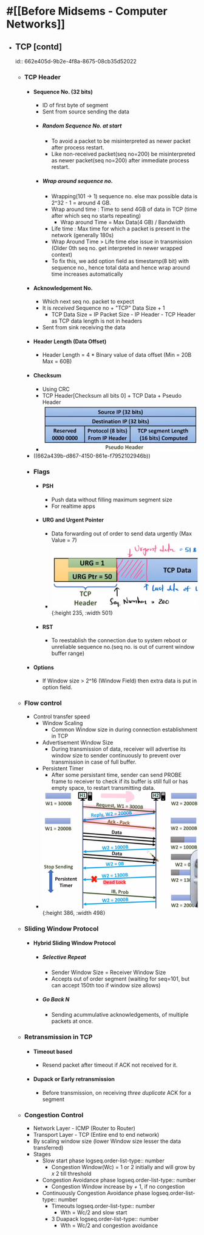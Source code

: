 # #[[Before Midsems - Computer Networks]]
- ## TCP [contd]
  id:: 662e405d-9b2e-4f8a-8675-08cb35d52022
	- ### TCP Header
		- #### Sequence No. (32 bits)
			- ID of first byte of segment
			- Sent from source sending the data
			- ##### Random Sequence No. at start
				- To avoid a packet to be misinterpreted as newer packet after process restart.
				- Like non-received packet(seq no=200) be misinterpreted as newer packet(seq no=200) after immediate process restart.
			- ##### Wrap around sequence no.
				- Wrapping(101 -> 1) sequence no. else max possible data is 2^32 - 1 = around 4 GB.
				- Wrap around time : Time to send 4GB of data in TCP (time after which seq no starts repeating)
					- Wrap around Time = Max Data(4 GB) / Bandwidth
				- Life time : Max time for which a packet is present in the network (generally 180s)
				- Wrap Around Time > Life time else issue in transmission (Older 0th seq no. get interpreted in newer wrapped context)
				- To fix this, we add option field as timestamp(8 bit) with sequence no., hence total data and hence wrap around time increases automatically
		- #### Acknowledgement No.
			- Which next seq no. packet to expect
			- It is _received_ Sequence no + "TCP" Data Size + 1
				- TCP Data Size = IP Packet Size - IP Header - TCP Header as TCP data length is not in headers
			- Sent from sink receiving the data
		- #### Header Length (Data Offset)
			- Header Length = 4 * Binary value of data offset (Min = 20B Max = 60B)
		- #### Checksum
			- Using CRC
			- TCP Header[Checksum all bits 0] + TCP Data + Pseudo Header
			- ![image.png](../assets/image_1714323901892_0.png)
		- ((662a439b-d867-4150-861e-f7952102946b))
		- ### Flags
			- #### PSH
				- Push data without filling maximum segment size
				- For realtime apps
			- #### URG and Urgent Pointer
				- Data forwarding out of order to send data urgently (Max Value = 7)
				- ![image.png](../assets/image_1714328155626_0.png){:height 235, :width 501}
			- #### RST
				- To reestablish the connection due to system reboot or unreliable sequence no.(seq no. is out of current window buffer range)
		- #### Options
			- If Window size > 2^16 (Window Field) then extra data is put in option field.
	- ### Flow control
		- Control transfer speed
			- Window Scaling
				- Common Window size in during connection establishment in TCP
			- Advertisement Window Size
				- During transmission of data, receiver will advertise its window size to sender continuously to prevent over transmission in case of full buffer.
			- Persistent Timer
				- After some persistant time, sender can send PROBE frame to receiver to check if its buffer is still full or has empty space, to restart transmitting data.
			- ![image.png](../assets/image_1714363872681_0.png){:height 386, :width 498}
	- ### Sliding Window Protocol
		- #### Hybrid Sliding Window Protocol
			- ##### Selective Repeat
				- Sender Window Size = Receiver Window Size
				- Accepts out of order segment (waiting for seq=101, but can accept 150th too if window size allows)
			- ##### Go Back N
				- Sending acummulative acknowledgements, of multiple packets at once.
	- ### Retransmission in TCP
		- #### Timeout based
			- Resend packet after timeout if ACK not received for it.
		- #### Dupack or Early retransmission
			- Before transmission, on receiving _three duplicate_ ACK for a segment
	- ### Congestion Control
		- Network Layer - ICMP (Router to Router)
		- Transport Layer - TCP (Entire end to end network)
		- By scaling window size (lower Window size lesser the data transferred)
		- Stages
			- Slow start phase
			  logseq.order-list-type:: number
				- Congestion Window(Wc) = 1 or 2 initially and will grow by _x_ 2 till threshold
			- Congestion Avoidance phase
			  logseq.order-list-type:: number
				- Congestion Window increase by _+_ 1, if no congestion
			- Continuously Congestion Avoidance phase
			  logseq.order-list-type:: number
				- Timeouts
				  logseq.order-list-type:: number
					- Wth = Wc/2 and slow start
				- 3 Duapack
				  logseq.order-list-type:: number
					- Wth = Wc/2 and congestion avoidance